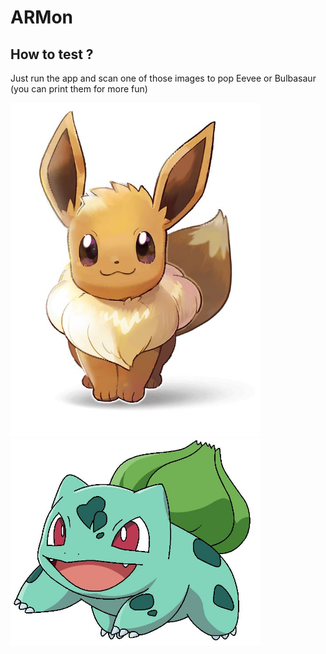 # ARMon
## How to test ?
Just run the app and scan one of those images to pop Eevee or Bulbasaur (you can print them for more fun)


<img src="https://github.com/Kireyin/ARMon/blob/master/armon/armon/Assets.xcassets/cards.arresourcegroup/Eevee.arreferenceimage/2f4913a0174ff40ddee9b2e9f65ac2fb.jpg" width="400"><img src="https://github.com/Kireyin/ARMon/blob/master/armon/armon/Assets.xcassets/cards.arresourcegroup/Bulbasaur.arreferenceimage/1633835-bulbasaur_by_thunderwest.jpg" width="400">
